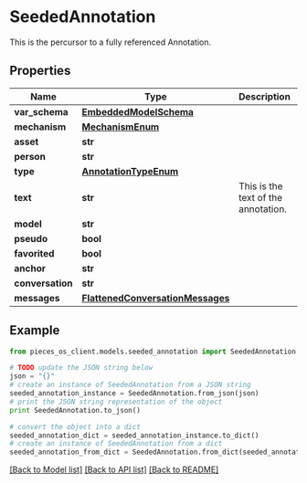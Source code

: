 # SeededAnnotation

This is the percursor to a fully referenced Annotation.

## Properties
Name | Type | Description | Notes
------------ | ------------- | ------------- | -------------
**var_schema** | [**EmbeddedModelSchema**](EmbeddedModelSchema.md) |  | [optional] 
**mechanism** | [**MechanismEnum**](MechanismEnum.md) |  | [optional] 
**asset** | **str** |  | [optional] 
**person** | **str** |  | [optional] 
**type** | [**AnnotationTypeEnum**](AnnotationTypeEnum.md) |  | 
**text** | **str** | This is the text of the annotation. | 
**model** | **str** |  | [optional] 
**pseudo** | **bool** |  | [optional] 
**favorited** | **bool** |  | [optional] 
**anchor** | **str** |  | [optional] 
**conversation** | **str** |  | [optional] 
**messages** | [**FlattenedConversationMessages**](FlattenedConversationMessages.md) |  | [optional] 

## Example

```python
from pieces_os_client.models.seeded_annotation import SeededAnnotation

# TODO update the JSON string below
json = "{}"
# create an instance of SeededAnnotation from a JSON string
seeded_annotation_instance = SeededAnnotation.from_json(json)
# print the JSON string representation of the object
print SeededAnnotation.to_json()

# convert the object into a dict
seeded_annotation_dict = seeded_annotation_instance.to_dict()
# create an instance of SeededAnnotation from a dict
seeded_annotation_from_dict = SeededAnnotation.from_dict(seeded_annotation_dict)
```
[[Back to Model list]](../README.md#documentation-for-models) [[Back to API list]](../README.md#documentation-for-api-endpoints) [[Back to README]](../README.md)


